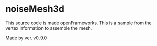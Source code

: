 # noiseMesh3d

This source code is made openFrameworks. This is a sample from the vertex information to assemble the mesh.

Made by ver. v0.9.0